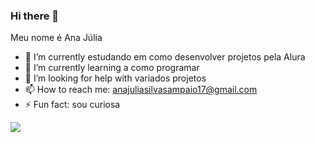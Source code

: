 ### Hi there 💜
Meu nome é Ana Júlia


- 🔭 I’m currently estudando em como desenvolver projetos pela Alura
- 🌱 I’m currently learning a como programar 
- 🤔 I’m looking for help with variados projetos
- 📫 How to reach me: anajuliasilvasampaio17@gmail.com
- ⚡ Fun fact: sou curiosa

![](https://media1.tenor.com/m/hl457YpRj0sAAAAC/star-wars-robot.gif)

  
